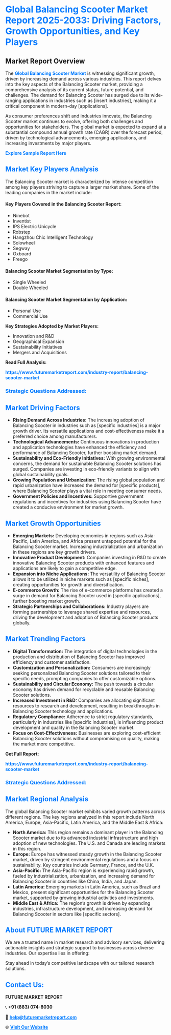 <h1 style="color: #007BFF;">Global Balancing Scooter Market Report 2025-2033: Driving Factors, Growth Opportunities, and Key Players</h1>

<section id="overview">
<h2>Market Report Overview</h2>
<p>The <a href="https://www.futuremarketreport.com/industry-report/balancing-scooter-market" style="color: #007BFF; text-decoration: none;"><strong>Global Balancing Scooter Market</strong></a> is witnessing significant growth, driven by increasing demand across various industries. This report delves into the key aspects of the Balancing Scooter market, providing a comprehensive analysis of its current status, future potential, and challenges. The demand for Balancing Scooter has surged due to its wide-ranging applications in industries such as [insert industries], making it a critical component in modern-day [applications].</p>
<p>As consumer preferences shift and industries innovate, the Balancing Scooter market continues to evolve, offering both challenges and opportunities for stakeholders. The global market is expected to expand at a substantial compound annual growth rate (CAGR) over the forecast period, driven by technological advancements, emerging applications, and increasing investments by major players.</p>
</section>

<section id="overview">
<p><a href="https://www.futuremarketreport.com/request-sample/reportId=63985" style="color: #007BFF; text-decoration: none;"><strong>Explore Sample Report Here</strong></a></p>
</section>

<section id="key-players">
<h2 style="color: #007BFF;">Market Key Players Analysis</h2>
<p>The Balancing Scooter market is characterized by intense competition among key players striving to capture a larger market share. Some of the leading companies in the market include:</p>
<h4>Key Players Covered in the Balancing Scooter Report:</h4>
<ul><li>Ninebot</li><li>Inventist</li><li>IPS Electric Unicycle</li><li>Robstep</li><li>Hangzhou Chic Intelligent Technology</li><li>Solowheel</li><li>Segway</li><li>Oxboard</li><li>Freego</li></ul>
<h4>Balancing Scooter Market Segmentation by Type:</h4>
<ul><li>Single Wheeled</li><li>Double Wheeled</li></ul>

<h4>Balancing Scooter Market Segmentation by Application:</h4>
<ul><li>Personal Use</li><li>Commercial Use</li></ul>
<p><strong>Key Strategies Adopted by Market Players:</strong></p>
<ul>
<li>Innovation and R&D</li>
<li>Geographical Expansion</li>
<li>Sustainability Initiatives</li>
<li>Mergers and Acquisitions</li>
</ul>
</section>

<section>
<p><strong>Read Full Analysis: </strong></p><a href="https://www.futuremarketreport.com/industry-report/balancing-scooter-market" style="color: #007BFF; text-decoration: none;"><strong>https://www.futuremarketreport.com/industry-report/balancing-scooter-market</strong></a>
<h3 style="color: #007BFF;">Strategic Questions Addressed:</h3>
</section>

<section id="driving-factors">
<h2 style="color: #007BFF;">Market Driving Factors</h2>
<ul>
<li><strong>Rising Demand Across Industries:</strong> The increasing adoption of Balancing Scooter in industries such as [specific industries] is a major growth driver. Its versatile applications and cost-effectiveness make it a preferred choice among manufacturers.</li>
<li><strong>Technological Advancements:</strong> Continuous innovations in production and application technologies have enhanced the efficiency and performance of Balancing Scooter, further boosting market demand.</li>
<li><strong>Sustainability and Eco-Friendly Initiatives:</strong> With growing environmental concerns, the demand for sustainable Balancing Scooter solutions has surged. Companies are investing in eco-friendly variants to align with global sustainability goals.</li>
<li><strong>Growing Population and Urbanization:</strong> The rising global population and rapid urbanization have increased the demand for [specific products], where Balancing Scooter plays a vital role in meeting consumer needs.</li>
<li><strong>Government Policies and Incentives:</strong> Supportive government regulations and incentives for industries using Balancing Scooter have created a conducive environment for market growth.</li>
</ul>
</section>

<section id="growth-opportunities">
<h2 style="color: #007BFF;">Market Growth Opportunities</h2>
<ul>
<li><strong>Emerging Markets:</strong> Developing economies in regions such as Asia-Pacific, Latin America, and Africa present untapped potential for the Balancing Scooter market. Increasing industrialization and urbanization in these regions are key growth drivers.</li>
<li><strong>Innovative Product Development:</strong> Companies investing in R&D to create innovative Balancing Scooter products with enhanced features and applications are likely to gain a competitive edge.</li>
<li><strong>Expansion into Niche Applications:</strong> The versatility of Balancing Scooter allows it to be utilized in niche markets such as [specific niches], creating opportunities for growth and diversification.</li>
<li><strong>E-commerce Growth:</strong> The rise of e-commerce platforms has created a surge in demand for Balancing Scooter used in [specific applications], further boosting market growth.</li>
<li><strong>Strategic Partnerships and Collaborations:</strong> Industry players are forming partnerships to leverage shared expertise and resources, driving the development and adoption of Balancing Scooter products globally.</li>
</ul>
</section>

<section id="trending-factors">
<h2 style="color: #007BFF;">Market Trending Factors</h2>
<ul>
<li><strong>Digital Transformation:</strong> The integration of digital technologies in the production and distribution of Balancing Scooter has improved efficiency and customer satisfaction.</li>
<li><strong>Customization and Personalization:</strong> Consumers are increasingly seeking personalized Balancing Scooter solutions tailored to their specific needs, prompting companies to offer customizable options.</li>
<li><strong>Sustainability and Circular Economy:</strong> The push towards a circular economy has driven demand for recyclable and reusable Balancing Scooter solutions.</li>
<li><strong>Increased Investment in R&D:</strong> Companies are allocating significant resources to research and development, resulting in breakthroughs in Balancing Scooter technology and applications.</li>
<li><strong>Regulatory Compliance:</strong> Adherence to strict regulatory standards, particularly in industries like [specific industries], is influencing product development and quality in the Balancing Scooter market.</li>
<li><strong>Focus on Cost-Effectiveness:</strong> Businesses are exploring cost-efficient Balancing Scooter solutions without compromising on quality, making the market more competitive.</li>
</ul>
</section>

<section>
<p><strong>Get Full Report: </strong></p><a href="https://www.futuremarketreport.com/industry-report/balancing-scooter-market" style="color: #007BFF; text-decoration: none;"><strong>https://www.futuremarketreport.com/industry-report/balancing-scooter-market</strong></a>
<h3 style="color: #007BFF;">Strategic Questions Addressed:</h3>
</section>


<section id="regional-analysis">
<h2 style="color: #007BFF;">Market Regional Analysis</h2>
<p>The global Balancing Scooter market exhibits varied growth patterns across different regions. The key regions analyzed in this report include North America, Europe, Asia-Pacific, Latin America, and the Middle East & Africa:</p>
<ul>
<li><strong>North America:</strong> This region remains a dominant player in the Balancing Scooter market due to its advanced industrial infrastructure and high adoption of new technologies. The U.S. and Canada are leading markets in this region.</li>
<li><strong>Europe:</strong> Europe has witnessed steady growth in the Balancing Scooter market, driven by stringent environmental regulations and a focus on sustainability. Key countries include Germany, France, and the U.K.</li>
<li><strong>Asia-Pacific:</strong> The Asia-Pacific region is experiencing rapid growth, fueled by industrialization, urbanization, and increasing demand for Balancing Scooter in countries like China, India, and Japan.</li>
<li><strong>Latin America:</strong> Emerging markets in Latin America, such as Brazil and Mexico, present significant opportunities for the Balancing Scooter market, supported by growing industrial activities and investments.</li>
<li><strong>Middle East & Africa:</strong> The region’s growth is driven by expanding industries, infrastructure development, and increasing demand for Balancing Scooter in sectors like [specific sectors].</li>
</ul>
</section>

<footer>
<h2 style="color: #007BFF;">About FUTURE MARKET REPORT</h2>
<p>We are a trusted name in market research and advisory services, delivering actionable insights and strategic support to businesses across diverse industries. Our expertise lies in offering:</p>

<p>Stay ahead in today’s competitive landscape with our tailored research solutions.</p>

<h2 style="color: #007BFF;">Contact Us:</h2>
<p><strong>FUTURE MARKET REPORT</strong></p>
<p>📞 <strong>+91 (883) 074-8030</strong></p>
<p>📧 <strong><a href="mailto:help@futuremarketreport.com" style="color: #007BFF;">help@futuremarketreport.com</a></strong></p>
<p>🌐 <strong><a href="https://www.futuremarketreport.com/" style="color: #007BFF;">Visit Our Website</a></strong></p>
</footer>